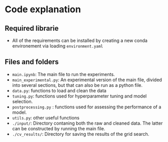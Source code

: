 # Code explanation

## Required librarie

* All of the requirements can be installed by creating a new conda environement via loading `environment.yaml`

## Files and folders

* `main.ipynb`: The main file to run the experiments.
* `main_experimental.py`: An experimental version of the main file, divided into several sections, but that can also be run as a python file.
* `data.py`: functions to load and clean the data
* `tuning.py`: functions used for hyperparameter tuning and model selection.
* `postprocessing.py` : functions used for assessing the performance of a model.
* `utils.py`: other useful functions
* `./input/`: Directory contaning both the raw and cleaned data. The latter can be constructed by running the main file.
* `./cv_results/`: Directory for saving the results of the grid search.
